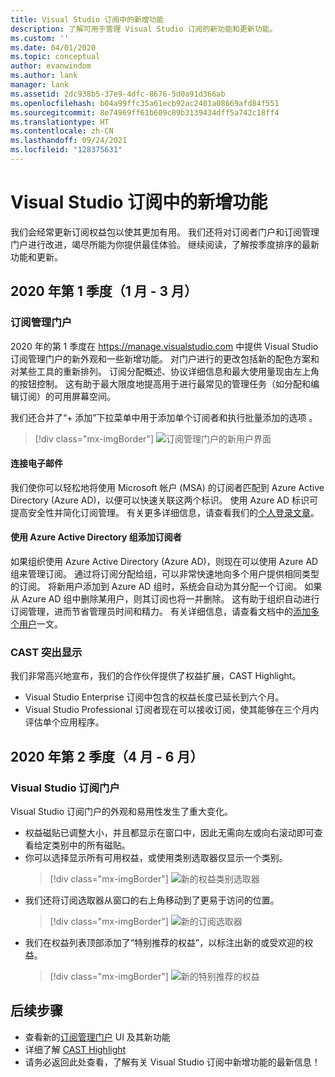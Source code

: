 ```yaml
---
title: Visual Studio 订阅中的新增功能
description: 了解可用于管理 Visual Studio 订阅的新功能和更新功能。
ms.custom: ''
ms.date: 04/01/2020
ms.topic: conceptual
author: evanwindom
ms.author: lank
manager: lank
ms.assetid: 2dc938b5-37e9-4dfc-8676-5d0a91d366ab
ms.openlocfilehash: b04a99ffc35a61ecb92ac2401a08669afd84f551
ms.sourcegitcommit: 8e74969ff61b609c89b3139434dff5a742c18ff4
ms.translationtype: HT
ms.contentlocale: zh-CN
ms.lasthandoff: 09/24/2021
ms.locfileid: "128375631"
---
```

# <a name="what39s-new-in-visual-studio-subscriptions"></a>Visual Studio 订阅中的新增功能

我们会经常更新订阅权益包以使其更加有用。 我们还将对订阅者门户和订阅管理门户进行改进，竭尽所能为你提供最佳体验。  继续阅读，了解按季度排序的最新功能和更新。

## <a name="2020-q1-january-march"></a>2020 年第 1 季度（1 月 - 3 月）

### <a name="subscriptions-administration-portal"></a>订阅管理门户
2020 年的第 1 季度在 https://manage.visualstudio.com 中提供 Visual Studio 订阅管理门户的新外观和一些新增功能。 对门户进行的更改包括新的配色方案和对某些工具的重新排列。  订阅分配概述、协议详细信息和最大使用量现由左上角的按钮控制。  这有助于最大限度地提高用于进行最常见的管理任务（如分配和编辑订阅）的可用屏幕空间。  

我们还合并了“+ 添加”下拉菜单中用于添加单个订阅者和执行批量添加的选项  。 

   > [!div class="mx-imgBorder"]
   > ![订阅管理门户的新用户界面](_img/whats-new/new-admin-ui.png)

#### <a name="connect-emails"></a>连接电子邮件
我们使你可以轻松地将使用 Microsoft 帐户 (MSA) 的订阅者匹配到 Azure Active Directory (Azure AD)，以便可以快速关联这两个标识。  使用 Azure AD 标识可提高安全性并简化订阅管理。  有关更多详细信息，请查看我们的[个人登录文章](personal-email-sign-ins.md)。 

#### <a name="add-subscribers-using-azure-active-directory-groups"></a>使用 Azure Active Directory 组添加订阅者
如果组织使用 Azure Active Directory (Azure AD)，则现在可以使用 Azure AD 组来管理订阅。  通过将订阅分配给组，可以非常快速地向多个用户提供相同类型的订阅。  将新用户添加到 Azure AD 组时，系统会自动为其分配一个订阅。  如果从 Azure AD 组中删除某用户，则其订阅也将一并删除。  这有助于组织自动进行订阅管理，进而节省管理员时间和精力。  有关详细信息，请查看文档中的[添加多个用户](./assign-license-bulk.md#use-azure-active-directory-groups-to-assign-subscriptions)一文。 

### <a name="cast-highlight"></a>CAST 突出显示
我们非常高兴地宣布，我们的合作伙伴提供了权益扩展，CAST Highlight。 
- Visual Studio Enterprise 订阅中包含的权益长度已延长到六个月。  
- Visual Studio Professional 订阅者现在可以接收订阅，使其能够在三个月内评估单个应用程序。 

## <a name="2020-q2-april-june"></a>2020 年第 2 季度（4 月 - 6 月）

### <a name="visual-studio-subscriptions-portal"></a>Visual Studio 订阅门户

Visual Studio 订阅门户的外观和易用性发生了重大变化。  

- 权益磁贴已调整大小，并且都显示在窗口中，因此无需向左或向右滚动即可查看给定类别中的所有磁贴。 
- 你可以选择显示所有可用权益，或使用类别选取器仅显示一个类别。
   > [!div class="mx-imgBorder"]
   > ![新的权益类别选取器](_img/whats-new/whats-new-category-picker.png)
- 我们还将订阅选取器从窗口的右上角移动到了更易于访问的位置。
   > [!div class="mx-imgBorder"]
   > ![新的订阅选取器](_img/whats-new/whats-new-sub-picker.png)
- 我们在权益列表顶部添加了“特别推荐的权益”，以标注出新的或受欢迎的权益。  
   > [!div class="mx-imgBorder"]
   > ![新的特别推荐的权益](_img/whats-new/whats-new-featured.png)

## <a name="next-steps"></a>后续步骤
- 查看新的[订阅管理门户](https://manage.visualstudio.com) UI 及其新功能
- 详细了解 [CAST Highlight](vs-cast.md)
- 请务必返回此处查看，了解有关 Visual Studio 订阅中新增功能的最新信息！